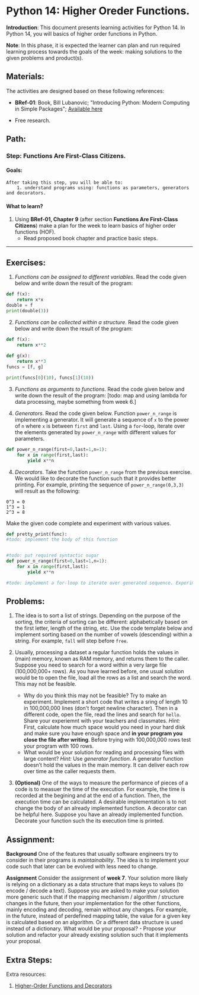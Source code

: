 # Python 14: Higher Oreder Functions.

**Introduction**: This document presents learning activities for Python 14. In Python 14, you will basics of higher order functions in Python.

**Note**: In this phase, it is expected the learner can plan and run required learning process towards the goals of the week: making solutions to the given problems and product(s).

## Materials:

The activities are designed based on these following references:

- **BRef-01**: Book, Bill Lubanovic; "Introducing Python: Modern Computing in Simple Packages"; [Available here](https://www.oreilly.com/library/view/introducing-python-2nd/9781492051374/) 

- Free research.

## Path:

### Step: Functions Are First-Class Citizens.

#### Goals:

```
After taking this step, you will be able to:
	1. understand programs using: functions as parameters, generators and decorators.
```

#### What to learn?

1. Using **BRef-01, Chapter 9** (after section **Functions Are First-Class Citizens**) make a plan for the week to learn basics of higher order functions (HOF).
	- Read proposed book chapter and practice basic steps.

<hr>

## Exercises:

1. *Functions can be assigned to different variables*. Read the code given below and write down the result of the program:

```python
def f(x):
    return x*x
double = f
print(double(3))

```
2. *Functions can be collected within a structure*. Read the code given below and write down the result of the program:
```python
def f(x):
    return x**2
    
def g(x):
    return x**3
funcs = [f, g]

print(funcs[0](10), funcs[1](10))
```
3. *Functions as arguments to functions*. Read the code given below and write down the result of the program: [todo: map and using lambda for data processing, maybe something from week 6.]

3. *Generators*. Read the code given below. Function `power_n_range` is implementing a generator. It will generate a sequence of `x` to the power of `n` where `x` is between `first` and `last`. Using a `for`-loop, iterate over the elements generated by `power_n_range` with different values for parameters.

```python
def power_n_range(first=0,last=1,n=1):
    for x in range(first,last):
        yield x**n
```
4. *Decorators*. Take the function `power_n_range` from the previous exercise. We would like to decorate the function such that it provides better printing. For example, printing the sequence of `power_n_range(0,3,3)` will result as the following:
```
0^3 = 0
1^3 = 1
2^3 = 8
```
Make the given code complete and experiment with various values.

```python
def pretty_print(func):
#todo: implement the body of this function


#todo: put required syntactic sugar
def power_n_range(first=0,last=1,n=1):
    for x in range(first,last):
        yield x**n

#todo: implement a for-loop to iterate over generated sequence. Experiment with and without syntactic sugar.
```
## Problems:

1. The idea is to sort a list of strings. Depending on the purpose of the sorting, the criteria of sorting can be different: alphabetically based on the first letter, length of the string, etc. Use the code template below and implement sorting based on the number of vowels (descending) within a string. For example, `fall` will step before `free`.
2. Usually, processing a dataset a regular function holds the values in (main) memory, known as RAM memory, and returns them to the caller. Suppose you need to search for a word within a very large file (100,000,000+ rows). As you have learned before, one usual solution would be to open the file, load all the rows as a list and search the word. This may not be feasible. 
	- Why do you think this may not be feasible? Try to make an experiment. Implement a short code that writes a sring of length 10 in 100,000,000 lines (don't forget newline character). Then in a different code, open the file, read the lines and search for `hello`. Share your experiemnt with your teachers and classmates. *Hint:* First, calculate how much space would you need in your hard disk and make sure you have enough space and **in your program you close the file after writing**. Before trying with 100,000,000 rows test your program with 100 rows.
	- What would be your solution for reading and processing files with large content? *Hint:* Use *generator function*. A generator function doesn’t hold the values in the main memory. It can deliver each row over time as the caller requests them.

3. **(Optional)** One of the ways to measure the performance of pieces of a code is to measuer the time of the execution. For example, the time is recorded at the begining and at the end of a function. Then, the execution time can be calculated. A desirable implementation is to not change the body of an already implemented function. A decorator can be helpful here. Suppose you have an already implemented function. Decorate your function such the its execution time is printed.



## Assignment:

**Background** One of the features that usually software engineers try to consider in their programs is *maintainability*. The idea is to implement your code such that later can be evolved with less need to change. 

**Assignment** Consider the assignment of **week 7**. Your solution more likely is relying on a dictionary as a data structure that maps keys to values (to encode / decode a text). Suppose you are asked to make your solution more generic such that if the mapping mechanism / algorithm / structure changes in the future, then your implementation for the other functions, mainly encoding and decoding, remain without any changes. For example, in the future, instead of perdefined mapping table, the value for a given key is calculated based on an algorithm. Or a different data structure is used instead of a dictionary. What would be your proposal?
	- Propose your solution and refactor your already existing solution such that it implements your proposal. 

## Extra Steps:

Extra resources:

1. [Higher-Order Functions and Decorators](https://medium.com/python-supply/higher-order-functions-and-decorators-d6bb31a5c78d)